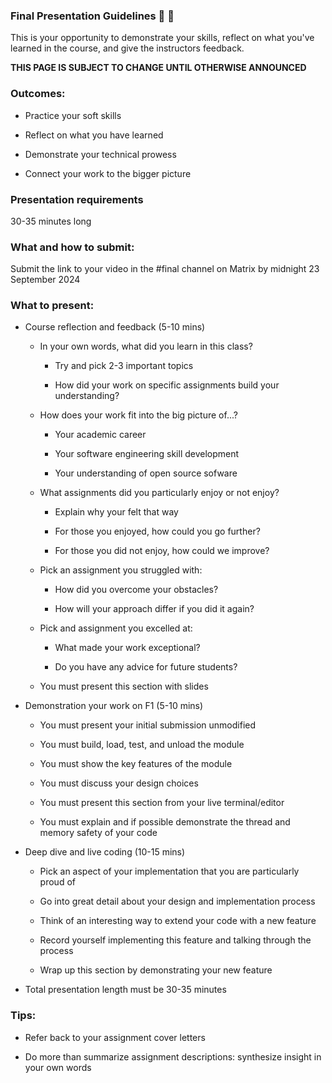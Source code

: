 ### Final Presentation Guidelines 🎯 🏹

This is your opportunity to demonstrate your skills,
reflect on what you've learned in the course,
and give the instructors feedback.

**THIS PAGE IS SUBJECT TO CHANGE UNTIL OTHERWISE ANNOUNCED**

### Outcomes:

* Practice your soft skills

* Reflect on what you have learned

* Demonstrate your technical prowess

* Connect your work to the bigger picture


### Presentation requirements

30-35 minutes long

### What and how to submit:

Submit the link to your video in the #final channel on Matrix by midnight 23 September 2024

### What to present:

- Course reflection and feedback (5-10 mins)

	- In your own words, what did you learn in this class?

        - Try and pick 2-3 important topics

        - How did your work on specific assignments build your understanding?

	- How does your work fit into the big picture of...?

		- Your academic career

		- Your software engineering skill development

		- Your understanding of open source sofware

	- What assignments did you particularly enjoy or not enjoy?

        - Explain why your felt that way

        - For those you enjoyed, how could you go further?

        - For those you did not enjoy, how could we improve?

	- Pick an assignment you struggled with:

        - How did you overcome your obstacles?

        - How will your approach differ if you did it again?

	- Pick and assignment you excelled at:

		- What made your work exceptional?

		- Do you have any advice for future students?

	- You must present this section with slides

- Demonstration your work on F1 (5-10 mins)

	- You must present your initial submission unmodified

	- You must build, load, test, and unload the module

	- You must show the key features of the module

	- You must discuss your design choices

	- You must present this section from your live terminal/editor

    - You must explain and if possible demonstrate the thread and memory safety of your code

- Deep dive and live coding (10-15 mins)

    - Pick an aspect of your implementation that you are particularly proud of

    - Go into great detail about your design and implementation process

    - Think of an interesting way to extend your code with a new feature

    - Record yourself implementing this feature and talking through the process

    - Wrap up this section by demonstrating your new feature

- Total presentation length must be 30-35 minutes

### Tips:

- Refer back to your assignment cover letters

- Do more than summarize assignment descriptions: synthesize insight in your own words
